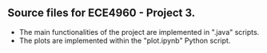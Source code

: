## Source files for ECE4960 - Project 3.
- The main functionalities of the project are implemented in ".java" scripts.
- The plots are implemented within the "plot.ipynb" Python script.
